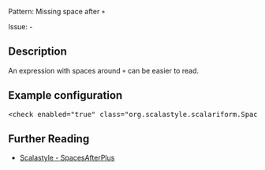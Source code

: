Pattern: Missing space after `+`

Issue: -

## Description

An expression with spaces around `+` can be easier to read.

## Example configuration
<pre>&lt;check enabled=&quot;true&quot; class=&quot;org.scalastyle.scalariform.SpacesAfterPlusChecker&quot; level=&quot;warning&quot;/&gt;</pre>
<a name="org_scalastyle_scalariform_SpacesBeforePlusChecker" />

## Further Reading

* [Scalastyle - SpacesAfterPlus](http://www.scalastyle.org/rules-1.0.0.html#org_scalastyle_scalariform_SpacesAfterPlusChecker)